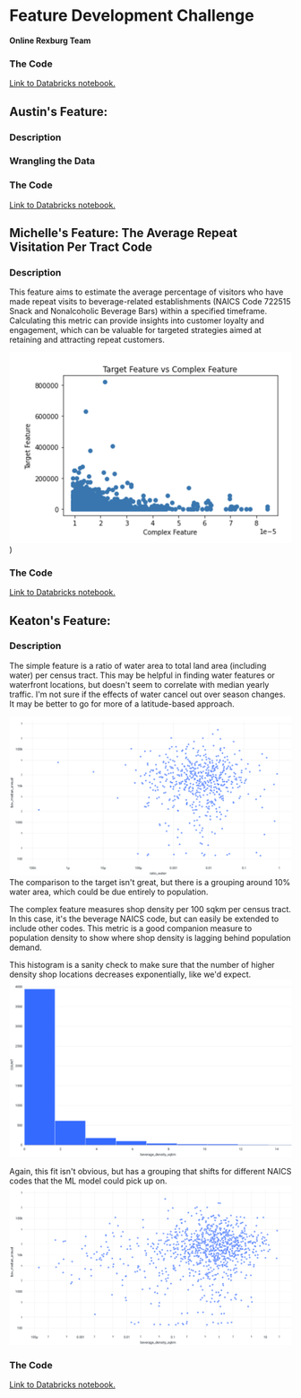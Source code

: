 # Feature Development Challenge

**Online Rexburg Team**

### The Code
[Link to Databricks notebook.]()



## Austin's Feature:

### Description


### Wrangling the Data






### The Code
[Link to Databricks notebook.]()

## Michelle's Feature: The Average Repeat Visitation Per Tract Code

### Description

This feature aims to estimate the average percentage of visitors who have made repeat visits to beverage-related establishments (NAICS Code 722515 Snack and Nonalcoholic Beverage Bars) within a specified timeframe. Calculating this metric can provide insights into customer loyalty and engagement, which can be valuable for targeted strategies aimed at retaining and attracting repeat customers.


![Target Feature vs AVG Repeat Visitation Rate](feature.png)
)
![]()

### The Code
[Link to Databricks notebook.](https://dbc-d55ab3ee-ad9a.cloud.databricks.com/?o=1721200461604912#notebook/3014236572135529/command/3014236572135530)

## Keaton's Feature: 

### Description
The simple feature is a ratio of water area to total land area (including water) per census tract. This may be helpful in finding water features or waterfront locations, but doesn't seem to correlate with median yearly traffic. I'm not sure if the effects of water cancel out over season changes. It may be better to go for more of a latitude-based approach.

![water-ratio-tract](log-log_ratio-water-tract_feature.png)
The comparison to the target isn't great, but there is a grouping around 10% water area, which could be due entirely to population.

The complex feature measures shop density per 100 sqkm per census tract. In this case, it's the beverage NAICS code, but can easily be extended to include other codes. This metric is a good companion measure to population density to show where shop density is lagging behind population demand.

This histogram is a sanity check to make sure that the number of higher density shop locations decreases exponentially, like we'd expect.
![bev-density-histogram](beverage-density_sanity-check.png)

Again, this fit isn't obvious, but has a grouping that shifts for different NAICS codes that the ML model could pick up on.
![bev-density-plot](log-log_beverage-density_target.png)


### The Code
[Link to Databricks notebook.](ComplexFeatureChallenge.ipynb)

